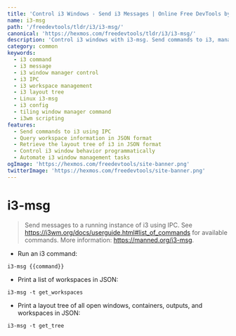 ```yaml
---
title: 'Control i3 Windows - Send i3 Messages | Online Free DevTools by Hexmos'
name: i3-msg
path: '/freedevtools/tldr/i3/i3-msg/'
canonical: 'https://hexmos.com/freedevtools/tldr/i3/i3-msg/'
description: 'Control i3 windows with i3-msg. Send commands to i3, manage workspaces, and query layout trees. Free online tool, no registration required.'
category: common
keywords:
  - i3 command
  - i3 message
  - i3 window manager control
  - i3 IPC
  - i3 workspace management
  - i3 layout tree
  - Linux i3-msg
  - i3 config
  - tiling window manager command
  - i3wm scripting
features:
  - Send commands to i3 using IPC
  - Query workspace information in JSON format
  - Retrieve the layout tree of i3 in JSON format
  - Control i3 window behavior programmatically
  - Automate i3 window management tasks
ogImage: 'https://hexmos.com/freedevtools/site-banner.png'
twitterImage: 'https://hexmos.com/freedevtools/site-banner.png'
---
```


# i3-msg

> Send messages to a running instance of i3 using IPC.
> See <https://i3wm.org/docs/userguide.html#list_of_commands> for available commands.
> More information: <https://manned.org/i3-msg>.

- Run an i3 command:

`i3-msg {{command}}`

- Print a list of workspaces in JSON:

`i3-msg -t get_workspaces`

- Print a layout tree of all open windows, containers, outputs, and workspaces in JSON:

`i3-msg -t get_tree`
